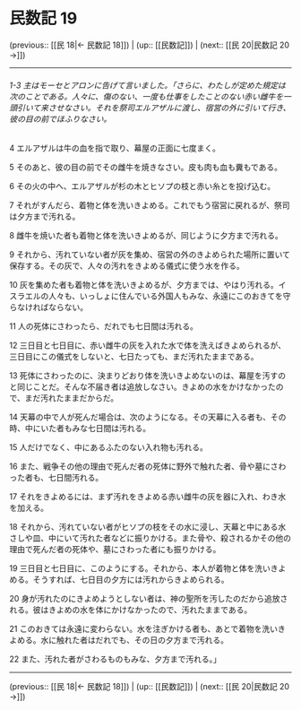 # 民数記 19

(previous:: [[民 18|← 民数記 18]]) | (up:: [[民数記]]) | (next:: [[民 20|民数記 20 →]])

***
###### 1-3 主はモーセとアロンに告げて言いました。「さらに、わたしが定めた規定は次のことである。人々に、傷のない、一度も仕事をしたことのない赤い雌牛を一頭引いて来させなさい。それを祭司エルアザルに渡し、宿営の外に引いて行き、彼の目の前でほふりなさい。 



4 
エルアザルは牛の血を指で取り、幕屋の正面に七度まく。 



5 
そのあと、彼の目の前でその雌牛を焼きなさい。皮も肉も血も糞もである。 



6 
その火の中へ、エルアザルが杉の木とヒソプの枝と赤い糸とを投げ込む。 



7 
それがすんだら、着物と体を洗いきよめる。これでもう宿営に戻れるが、祭司は夕方まで汚れる。 



8 
雌牛を焼いた者も着物と体を洗いきよめるが、同じように夕方まで汚れる。 



9 
それから、汚れていない者が灰を集め、宿営の外のきよめられた場所に置いて保存する。その灰で、人々の汚れをきよめる儀式に使う水を作る。 



10 
灰を集めた者も着物と体を洗いきよめるが、夕方までは、やはり汚れる。イスラエルの人々も、いっしょに住んでいる外国人もみな、永遠にこのおきてを守らなければならない。 



11 
人の死体にさわったら、だれでも七日間は汚れる。 



12 
三日目と七日目に、赤い雌牛の灰を入れた水で体を洗えばきよめられるが、三日目にこの儀式をしないと、七日たっても、まだ汚れたままである。 



13 
死体にさわったのに、決まりどおり体を洗いきよめないのは、幕屋を汚すのと同じことだ。そんな不届き者は追放しなさい。きよめの水をかけなかったので、まだ汚れたままだからだ。 



14 
天幕の中で人が死んだ場合は、次のようになる。その天幕に入る者も、その時、中にいた者もみな七日間は汚れる。 



15 
人だけでなく、中にあるふたのない入れ物も汚れる。 



16 
また、戦争その他の理由で死んだ者の死体に野外で触れた者、骨や墓にさわった者も、七日間汚れる。 



17 
それをきよめるには、まず汚れをきよめる赤い雌牛の灰を器に入れ、わき水を加える。 



18 
それから、汚れていない者がヒソプの枝をその水に浸し、天幕と中にある水さしや皿、中にいて汚れた者などに振りかける。また骨や、殺されるかその他の理由で死んだ者の死体や、墓にさわった者にも振りかける。 



19 
三日目と七日目に、このようにする。それから、本人が着物と体を洗いきよめる。そうすれば、七日目の夕方には汚れからきよめられる。 



20 
身が汚れたのにきよめようとしない者は、神の聖所を汚したのだから追放される。彼はきよめの水を体にかけなかったので、汚れたままである。 



21 
このおきては永遠に変わらない。水を注ぎかける者も、あとで着物を洗いきよめる。水に触れた者はだれでも、その日の夕方まで汚れる。 



22 
また、汚れた者がさわるものもみな、夕方まで汚れる。」

***

(previous:: [[民 18|← 民数記 18]]) | (up:: [[民数記]]) | (next:: [[民 20|民数記 20 →]])
